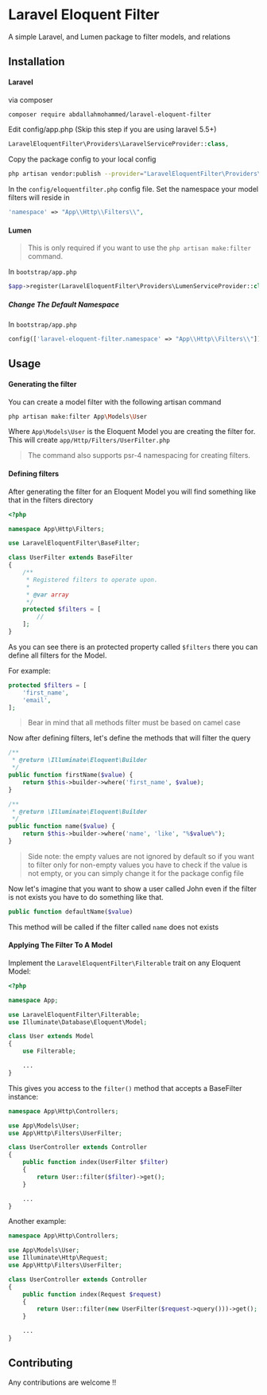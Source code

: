 # Laravel Eloquent Filter

A simple Laravel, and Lumen package to filter models, and relations

## Installation

#### Laravel

via composer

```bash
composer require abdallahmohammed/laravel-eloquent-filter
```

Edit config/app.php (Skip this step if you are using laravel 5.5+)

```php
LaravelEloquentFilter\Providers\LaravelServiceProvider::class,
```

Copy the package config to your local config

```bash
php artisan vendor:publish --provider="LaravelEloquentFilter\Providers\LaravelServiceProvider"
```

In the `config/eloquentfilter.php` config file.  Set the namespace your model filters will reside in

```php
'namespace' => "App\\Http\\Filters\\",
```

#### Lumen

>This is only required if you want to use the `php artisan make:filter` command.

In `bootstrap/app.php`

```php
$app->register(LaravelEloquentFilter\Providers\LumenServiceProvider::class);
```

##### Change The Default Namespace

In `bootstrap/app.php`

```php
config(['laravel-eloquent-filter.namespace' => "App\\Http\\Filters\\"]);
```

## Usage

#### Generating the filter

You can create a model filter with the following artisan command

```bash
php artisan make:filter App\Models\User
```

Where `App\Models\User` is the Eloquent Model you are creating the filter for.  This will create `app/Http/Filters/UserFilter.php`

>The command also supports psr-4 namespacing for creating filters.

#### Defining filters

After generating the filter for an Eloquent Model you will find something like that in the filters directory

```php
<?php 

namespace App\Http\Filters;

use LaravelEloquentFilter\BaseFilter;

class UserFilter extends BaseFilter
{
    /**
     * Registered filters to operate upon.
     *
     * @var array
     */
    protected $filters = [
        //
    ];
}
```

As you can see there is an protected property called `$filters` there you can define all filters for the Model.

For example:

```php
protected $filters = [
    'first_name',
    'email',
];
```

>Bear in mind that all methods filter must be based on camel case

Now after defining filters, let's define the methods that will filter the query

```php
/**
 * @return \Illuminate\Eloquent\Builder
 */
public function firstName($value) {
    return $this->builder->where('first_name', $value);
}

/**
 * @return \Illuminate\Eloquent\Builder
 */
public function name($value) {
    return $this->builder->where('name', 'like', "%$value%");
}
```

>Side note: the empty values are not ignored by default so if you want to filter only for non-empty values you have to check if the value is not empty, or you can simply change it for the package config file

Now let's imagine that you want to show a user called John even if the filter is not exists you have to do something like that.

```php
public function defaultName($value)
```

This method will be called if the filter called `name` does not exists

#### Applying The Filter To A Model

Implement the `LaravelEloquentFilter\Filterable` trait on any Eloquent Model:

```php
<?php

namespace App;

use LaravelEloquentFilter\Filterable;
use Illuminate\Database\Eloquent\Model;

class User extends Model
{
    use Filterable;

    ...
}
```

This gives you access to the `filter()` method that accepts a BaseFilter instance:

```php
namespace App\Http\Controllers;

use App\Models\User;
use App\Http\Filters\UserFilter;

class UserController extends Controller
{
    public function index(UserFilter $filter)
    {
        return User::filter($filter)->get();
    }

    ...
}
```

Another example:

```php
namespace App\Http\Controllers;

use App\Models\User;
use Illuminate\Http\Request;
use App\Http\Filters\UserFilter;

class UserController extends Controller
{
    public function index(Request $request)
    {
        return User::filter(new UserFilter($request->query()))->get();
    }

    ...
}
```

## Contributing
Any contributions are welcome !!